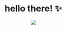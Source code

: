 <h1 align="center">hello there! ✨</h1>

<p align="center">
   <a href="https://discord.com/users/626333424965386240">
      <img src="https://lanyard.cnrad.dev/api/626333424965386240?animated=true&idleMessage=I%20know%20I'm%20awesome." />
   </a>
</p>

<!--
**its-truce/its-truce** is a ✨ _special_ ✨ repository because its `README.md` (this file) appears on your GitHub profile.

Here are some ideas to get you started:

- 🔭 I’m currently working on ...
- 🌱 I’m currently learning ...
- 👯 I’m looking to collaborate on ...
- 🤔 I’m looking for help with ...
- 💬 Ask me about ...
- 📫 How to reach me: ...
- 😄 Pronouns: ...
- ⚡ Fun fact: ...
-->
